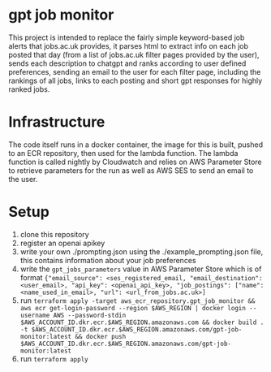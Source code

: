 # gpt job monitor

This project is intended to replace the fairly simple keyword-based job alerts that jobs.ac.uk provides, it parses html to extract info on each job posted that day (from a list of jobs.ac.uk filter pages provided by the user), sends each description to chatgpt and ranks according to user defined preferences, sending an email to the user for each filter page, including the rankings of all jobs, links to each posting and short gpt responses for highly ranked jobs.

# Infrastructure

The code itself runs in a docker container, the image for this is built, pushed to an ECR repository, then used for the lambda function. The lambda function is called nightly by Cloudwatch and relies on AWS Parameter Store to retrieve parameters for the run as well as AWS SES to send an email to the user.

# Setup

1) clone this repository
2) register an openai apikey
3) write your own ./prompting.json using the ./example_prompting.json file, this contains information about your job preferences
4) write the `gpt_jobs_parameters` value in AWS Parameter Store which is of format 
```{"email_source": <ses_registered_email, "email_destination": <user_email>, "api_key": <openai_api_key>, "job_postings": ["name": <name_used_in_email>, "url": <url_from_jobs.ac.uk>]```
5) run `terraform apply -target aws_ecr_repository.gpt_job_monitor && aws ecr get-login-password --region $AWS_REGION | docker login --username AWS --password-stdin $AWS_ACCOUNT_ID.dkr.ecr.$AWS_REGION.amazonaws.com && docker build . -t $AWS_ACCOUNT_ID.dkr.ecr.$AWS_REGION.amazonaws.com/gpt-job-monitor:latest && docker push $AWS_ACCOUNT_ID.dkr.ecr.$AWS_REGION.amazonaws.com/gpt-job-monitor:latest`
6) run `terraform apply`
